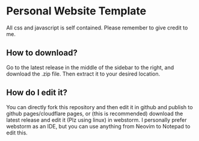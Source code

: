 # Personal Website Template

All css and javascript is self contained. Please remember to give credit to me.

## How to download?

Go to the latest release in the middle of the sidebar to the right, and download the .zip file. Then extract it to your desired location.

## How do I edit it?

You can directly fork this repository and then edit it in github and publish to github pages/cloudflare pages, or (this is recommended) download the latest release and edit it (Plz using linux) in webstorm. I personally prefer webstorm as an IDE, but you can use anything from Neovim to Notepad to edit this.
